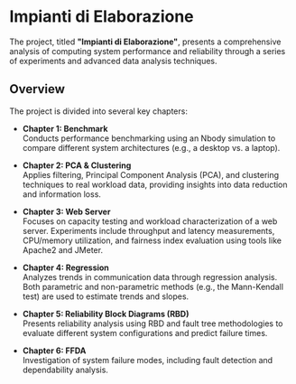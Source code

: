 # Impianti di Elaborazione

The project, titled **"Impianti di Elaborazione"**, presents a comprehensive analysis of computing system performance and reliability through a series of experiments and advanced data analysis techniques.

## Overview

The project is divided into several key chapters:

- **Chapter 1: Benchmark**  
  Conducts performance benchmarking using an Nbody simulation to compare different system architectures (e.g., a desktop vs. a laptop).

- **Chapter 2: PCA & Clustering**  
  Applies filtering, Principal Component Analysis (PCA), and clustering techniques to real workload data, providing insights into data reduction and information loss.

- **Chapter 3: Web Server**  
  Focuses on capacity testing and workload characterization of a web server. Experiments include throughput and latency measurements, CPU/memory utilization, and fairness index evaluation using tools like Apache2 and JMeter.

- **Chapter 4: Regression**  
  Analyzes trends in communication data through regression analysis. Both parametric and non-parametric methods (e.g., the Mann-Kendall test) are used to estimate trends and slopes.

- **Chapter 5: Reliability Block Diagrams (RBD)**  
  Presents reliability analysis using RBD and fault tree methodologies to evaluate different system configurations and predict failure times.

- **Chapter 6: FFDA**  
  Investigation of system failure modes, including fault detection and dependability analysis.


